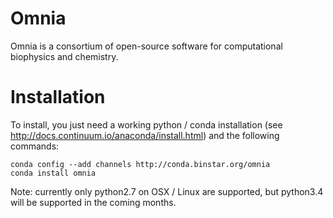 Omnia
=====

Omnia is a consortium of open-source software for computational biophysics
and chemistry.

Installation
============

To install, you just need a working python / conda installation (see http://docs.continuum.io/anaconda/install.html) and the following commands:


```
conda config --add channels http://conda.binstar.org/omnia
conda install omnia
```

Note: currently only python2.7 on OSX / Linux are supported, but python3.4 will be supported in the coming months.  
